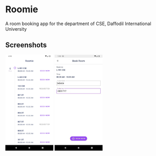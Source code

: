 # Roomie
A room booking app for the department of CSE, Daffodil International University
## Screenshots
<p>
<img src="https://raw.githubusercontent.com/musfiqus/Roomie/master/sc_roomie1.jpg" alt="drawing" width="150"/>
<img src="https://raw.githubusercontent.com/musfiqus/Roomie/master/sc_roomie2.jpg" alt="drawing" width="150"/>
</p>
